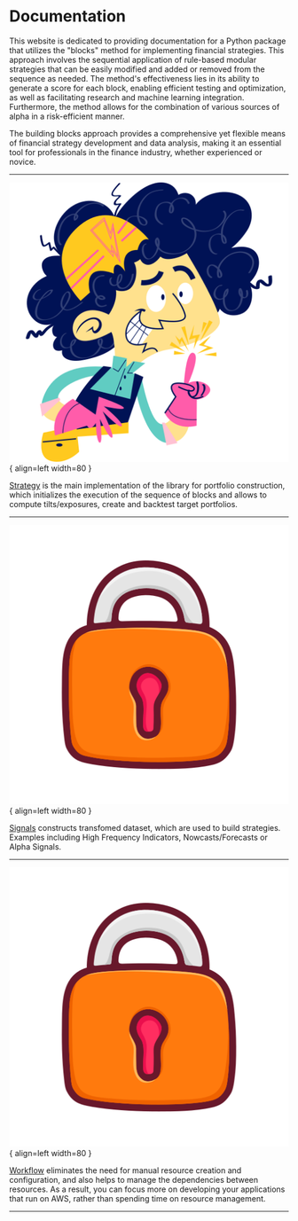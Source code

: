 # Documentation

This website is dedicated to providing documentation for a Python package that utilizes the "blocks" method for implementing financial strategies. This approach involves the sequential application of rule-based modular strategies that can be easily modified and added or removed from the sequence as needed. The method's effectiveness lies in its ability to generate a score for each block, enabling efficient testing and optimization, as well as facilitating research and machine learning integration. Furthermore, the method allows for the combination of various sources of alpha in a risk-efficient manner. 

The building blocks approach provides a comprehensive yet flexible means of financial strategy development and data analysis, making it an essential tool for professionals in the finance industry, whether experienced or novice.

***

<div class="result" markdown>

![Strategy](../assets/images/flaticon_6.png){ align=left width=80 }

[Strategy](./api/strategy/index.md) is the main implementation of the library for portfolio construction, which initializes the execution of the sequence of blocks and allows to compute tilts/exposures, create and backtest target portfolios.
</div>

***

<div class="result" markdown>

![Signals](../assets/images/padlock.png){ align=left width=80 }

[Signals](./api/signals/index.md) constructs transfomed dataset, which are used to build strategies. Examples including High Frequency Indicators, Nowcasts/Forecasts or Alpha Signals.
</div>

***

<div class="result" markdown>

![Workflow](../assets/images/padlock.png){ align=left width=80 }

[Workflow](./api/workflow/index.md/) eliminates the need for manual resource creation and configuration, and also helps to manage the dependencies between resources. As a result, you can focus more on developing your applications that run on AWS, rather than spending time on resource management.
</div>

***